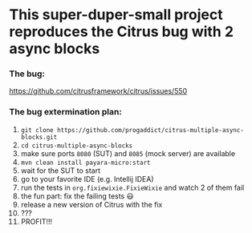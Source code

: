 # This super-duper-small project reproduces the Citrus bug with 2 async blocks

### The bug:
https://github.com/citrusframework/citrus/issues/550

### The bug extermination plan:
1. `git clone https://github.com/progaddict/citrus-multiple-async-blocks.git`
1. `cd citrus-multiple-async-blocks`
1. make sure ports `8080` (SUT) and `8085` (mock server) are available
1. `mvn clean install payara-micro:start`
1. wait for the SUT to start
1. go to your favorite IDE (e.g. Intellij IDEA)
1. run the tests in `org.fixiewixie.FixieWixie` and watch 2 of them fail
1. the fun part: fix the failing tests :smiley:
1. release a new version of Citrus with the fix
1. ???
1. PROFIT!!!
